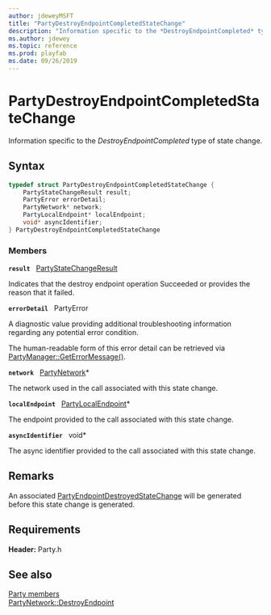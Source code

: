 ```yaml
---
author: jdeweyMSFT
title: "PartyDestroyEndpointCompletedStateChange"
description: "Information specific to the *DestroyEndpointCompleted* type of state change."
ms.author: jdewey
ms.topic: reference
ms.prod: playfab
ms.date: 09/26/2019
---
```


# PartyDestroyEndpointCompletedStateChange  

Information specific to the *DestroyEndpointCompleted* type of state change.  

## Syntax  
  
```cpp
typedef struct PartyDestroyEndpointCompletedStateChange {  
    PartyStateChangeResult result;  
    PartyError errorDetail;  
    PartyNetwork* network;  
    PartyLocalEndpoint* localEndpoint;  
    void* asyncIdentifier;  
} PartyDestroyEndpointCompletedStateChange  
```
  
### Members  
  
**`result`** &nbsp; [PartyStateChangeResult](../enums/partystatechangeresult.md)  
  
Indicates that the destroy endpoint operation Succeeded or provides the reason that it failed.
  
**`errorDetail`** &nbsp; PartyError  
  
A diagnostic value providing additional troubleshooting information regarding any potential error condition.
  
The human-readable form of this error detail can be retrieved via [PartyManager::GetErrorMessage()](../classes/PartyManager/methods/partymanager_geterrormessage.md).
  
**`network`** &nbsp; [PartyNetwork](../classes/PartyNetwork/partynetwork.md)*  
  
The network used in the call associated with this state change.
  
**`localEndpoint`** &nbsp; [PartyLocalEndpoint](../classes/PartyLocalEndpoint/partylocalendpoint.md)*  
  
The endpoint provided to the call associated with this state change.
  
**`asyncIdentifier`** &nbsp; void*  
  
The async identifier provided to the call associated with this state change.
  
## Remarks  
  
An associated [PartyEndpointDestroyedStateChange](partyendpointdestroyedstatechange.md) will be generated before this state change is generated.
  
## Requirements  
  
**Header:** Party.h
  
## See also  
[Party members](../party_members.md)  
[PartyNetwork::DestroyEndpoint](../classes/PartyNetwork/methods/partynetwork_destroyendpoint.md)
  
  
